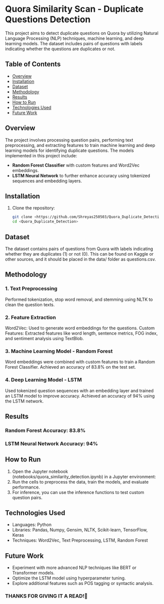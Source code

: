 # Quora Similarity Scan - Duplicate Questions Detection

This project aims to detect duplicate questions on Quora by utilizing Natural Language Processing (NLP) techniques, machine learning, and deep learning models. The dataset includes pairs of questions with labels indicating whether the questions are duplicates or not.

## Table of Contents
- [Overview](#overview)
- [Installation](#installation)
- [Dataset](#dataset)
- [Methodology](#methodology)
- [Results](#results)
- [How to Run](#how-to-run)
- [Technologies Used](#technologies-used)
- [Future Work](#future-work)

## Overview
The project involves processing question pairs, performing text preprocessing, and extracting features to train machine learning and deep learning models for identifying duplicate questions. The models implemented in this project include:
- **Random Forest Classifier** with custom features and Word2Vec embeddings.
- **LSTM Neural Network** to further enhance accuracy using tokenized sequences and embedding layers.

## Installation

1. Clone the repository:
   ```bash
   git clone <https://github.com/Shreyas250503/Quora_Duplicate_Detection.git>
   cd <Quora_Duplicate_Detection>
   ```

## Dataset
The dataset contains pairs of questions from Quora with labels indicating whether they are duplicates (1) or not (0). This can be found on Kaggle or other sources, and it should be placed in the data/ folder as questions.csv.

## Methodology
### 1. Text Preprocessing
Performed tokenization, stop word removal, and stemming using NLTK to clean the question texts.
### 2. Feature Extraction
Word2Vec: Used to generate word embeddings for the questions.
Custom Features: Extracted features like word length, sentence metrics, FOG index, and sentiment analysis using TextBlob.
### 3. Machine Learning Model - Random Forest
Word embeddings were combined with custom features to train a Random Forest Classifier.
Achieved an accuracy of 83.8% on the test set.
### 4. Deep Learning Model - LSTM
Used tokenized question sequences with an embedding layer and trained an LSTM model to improve accuracy.
Achieved an accuracy of 94% using the LSTM network.

## Results
### Random Forest Accuracy: 83.8%
### LSTM Neural Network Accuracy: 94%

## How to Run
1. Open the Jupyter notebook (notebooks/quora_similarity_detection.ipynb) in a Jupyter environment:
2. Run the cells to preprocess the data, train the models, and evaluate performance.
3. For inference, you can use the inference functions to test custom question pairs.

## Technologies Used
+ Languages: Python
+ Libraries: Pandas, Numpy, Gensim, NLTK, Scikit-learn, TensorFlow, Keras
+ Techniques: Word2Vec, Text Preprocessing, LSTM, Random Forest

## Future Work
+ Experiment with more advanced NLP techniques like BERT or Transformer models.
+ Optimize the LSTM model using hyperparameter tuning.
+ Explore additional features such as POS tagging or syntactic analysis.

### THANKS FOR GIVING IT A READ!🙌 
